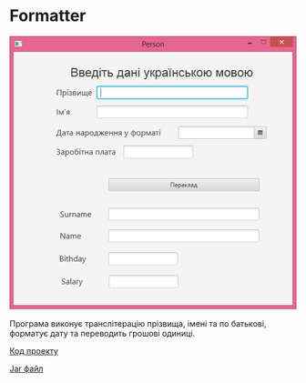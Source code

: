 # Formatter

![Скріншот](/images/chapter17.png)

Програма виконує транслітерацію прізвища, імені та по батькові, форматує дату та переводить грошові одиниці.

[Код проекту](https://github.com/atmp-if/javafx/tree/project/Formatter)

[Jar файл](https://github.com/atmp-if/javafx/releases/download/0.3/Formaters.jar)
